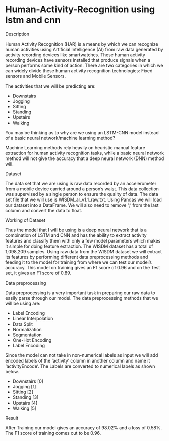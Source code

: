 # Human-Activity-Recognition using lstm and cnn
Description

Human Activity Recognition (HAR) is a means by which we can recognize human activities using Artificial Intelligence (AI) from raw data generated by activity recording devices like smartwatches. These human activity recording devices have sensors installed that produce signals when a person performs some kind of action.
There are two categories in which we can widely divide these human activity recognition technologies: Fixed sensors and Mobile Sensors.

The activities that we will be predicting are:

* Downstairs
* Jogging
* Sitting
* Standing
* Upstairs
* Walking

You may be thinking as to why are we using an LSTM-CNN model instead of a basic neural network/machine learning method?

Machine Learning methods rely heavily on heuristic manual feature extraction for human activity recognition tasks, while a basic neural network method will not give the accuracy that a deep neural network (DNN) method will.

Dataset

The data set that we are using is raw data recorded by an accelerometer from a mobile device carried around a person’s waist. This data collection was supervised by a single person to ensure the quality of data. The data set file that we will use is WISDM_ar_v1.1_raw.txt. Using Pandas we will load our dataset into a DataFrame. We will also need to remove ‘;’ from the last column and convert the data to float.

Working of Dataset

Thus the model that I will be using is a deep neural network that is a combination of LSTM and CNN and has the ability to extract activity features and classify them with only a few model parameters which makes it simple for doing feature extraction.
The WISDM dataset has a total of 1,098,209 samples. Using raw data from the WISDM dataset we will extract its features by performing different data preprocessing methods and feeding it to the model for training from where we can test our model’s accuracy.
This model on training gives an F1 score of 0.96 and on the Test set, it gives an F1 score of 0.89.

Data preprocessing

Data preprocessing is a very important task in preparing our raw data to easily parse through our model. The data preprocessing methods that we will be using are:

* Label Encoding
* Linear Interpolation
* Data Split
* Normalization
* Segmentation
* One-Hot Encoding
* Label Encoding

Since the model can not take in non-numerical labels as input we will add encoded labels of the ‘activity’ column in another column and name it ‘activityEncode’. The Labels are converted to numerical labels as shown below.

* Downstairs [0]
* Jogging [1]
* Sitting [2]
* Standing [3]
* Upstairs [4]
* Walking [5]

Result

After Training our model gives an accuracy of 98.02% and a loss of 0.58%. The F1 score of training comes out to be 0.96.
